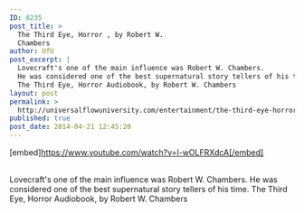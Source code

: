 ```yaml
---
ID: 8235
post_title: >
  The Third Eye, Horror , by Robert W.
  Chambers
author: UfU
post_excerpt: |
  Lovecraft's one of the main influence was Robert W. Chambers.
  He was considered one of the best supernatural story tellers of his time.
  The Third Eye, Horror Audiobook, by Robert W. Chambers
layout: post
permalink: >
  http://universalflowuniversity.com/entertainment/the-third-eye-horror-by-robert-w-chambers/
published: true
post_date: 2014-04-21 12:45:20
---
```

[embed]https://www.youtube.com/watch?v=l-wOLFRXdcA[/embed]</br></br>
<p>Lovecraft's one of the main influence was Robert W. Chambers.
He was considered one of the best supernatural story tellers of his time.
The Third Eye, Horror Audiobook, by Robert W. Chambers</p>